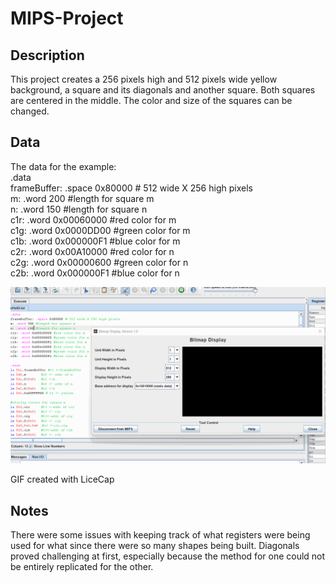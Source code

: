 # MIPS-Project
## Description
This project creates a 256 pixels high and 512 pixels wide yellow background, a square and its diagonals and another square. Both squares are centered in the middle. The color and size of the squares can be changed.

## Data
The data for the example:  
.data  
frameBuffer: .space 0x80000 # 512 wide X 256 high pixels  
m: .word 200 #length for square m  
n: .word 150 #length for square n  
c1r: .word 0x00060000 #red color for m  
c1g: .word 0x0000DD00 #green color for m  
c1b: .word 0x000000F1 #blue color for m  
c2r: .word 0x00A10000 #red color for n  
c2g: .word 0x00000600 #green color for n  
c2b: .word 0x000000F1 #blue color for n  

<img src='MIPSDisplay.gif' title='Video Walkthrough' width='' alt='Video Walkthrough' />

GIF created with LiceCap

## Notes 
There were some issues with keeping track of what registers were being used for what since there were so many shapes being built. Diagonals proved challenging at first, especially because the method for one could not be entirely replicated for the other. 
